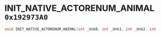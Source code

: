# INIT_NATIVE_ACTORENUM_ANIMAL `0x192973A0`

```cpp
void INIT_NATIVE_ACTORENUM_ANIMAL(int _Unk0, int _Unk1, int _Unk2, int _Unk3);
```